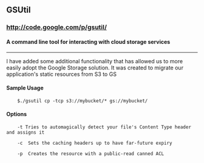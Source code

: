 ## GSUtil
### http://code.google.com/p/gsutil/
#### A command line tool for interacting with cloud storage services
****
I have added some additional functionality that has allowed us to more easily adopt the Google Storage solution. It was created to migrate our application's static resources from S3 to GS
#### Sample Usage
        $./gsutil cp -tcp s3://mybucket/* gs://mybucket/

#### Options
        -t Tries to automagically detect your file's Content Type header and assigns it
        
        -c  Sets the caching headers up to have far-future expiry
        
        -p  Creates the resource with a public-read canned ACL